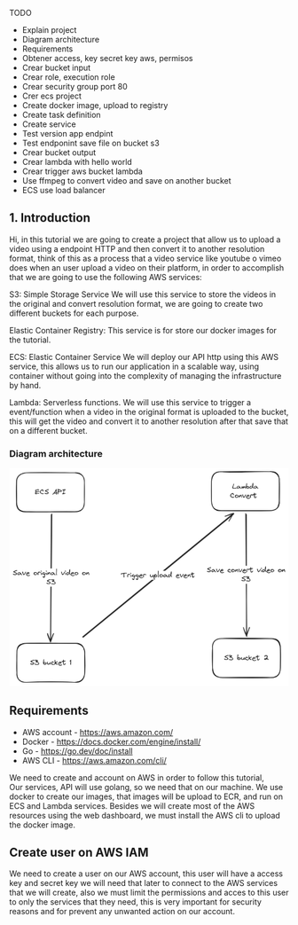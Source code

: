 TODO

- Explain project
- Diagram architecture 
- Requirements
- Obtener access, key secret key aws, permisos
- Crear bucket input
- Crear role, execution role
- Crear security group port 80
- Crer ecs project
- Create docker image,  upload to registry
- Create task definition
- Create service
- Test version app endpint
- Test endponint save file on bucket s3
- Crear bucket output
- Crear lambda with hello world
- Crear trigger aws bucket lambda
- Use ffmpeg to convert video and save on another bucket
- ECS use load balancer


## 1. Introduction
Hi, in this tutorial we are going to create a project that allow us to upload a video using a endpoint HTTP and then convert it to another resolution format, think of this as a process that a video service like youtube o vimeo does when an user upload a video on their platform,  in order to accomplish that we are going to use the following AWS services:

S3: Simple Storage Service
We will use this service to store the videos in the original and convert resolution format,  we are going to create two different buckets for each purpose.

Elastic Container Registry:
This service is for store our docker images for the tutorial.


ECS: Elastic Container Service
We will deploy our API http using this AWS service,  this allows us to run our application in a scalable way, using container without going into the complexity of managing the infrastructure by hand.

Lambda: Serverless functions.
We will use this service to trigger a event/function when a video in the original format is uploaded to the bucket,  this will get the video and convert it to another resolution after that save that on a different bucket.


### Diagram architecture

![Architecture](./diagram.png)


## Requirements

- AWS account - https://aws.amazon.com/
- Docker - https://docs.docker.com/engine/install/
- Go - https://go.dev/doc/install
- AWS CLI - https://aws.amazon.com/cli/

We need to create and account on AWS in order to follow this tutorial,  
Our services, API will use golang, so we need that on our machine.
We use docker to create our images,  that images will be upload to ECR,  and run on ECS and Lambda services.
Besides we will create most of the AWS resources using the web dashboard,  we must install the AWS cli to upload the docker image.

## Create user on AWS IAM 

We need to create a user on our AWS account, 
this user will have a access key and secret key  we will need that later to connect to the AWS services that we will create,  also we must limit the permissions and acces to this user to only the services that they need, this is very important for security reasons and for prevent any unwanted action on our account.





